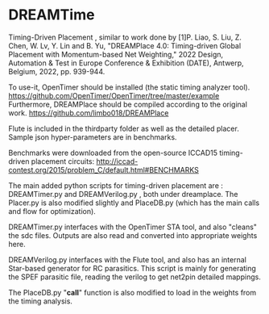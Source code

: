# DREAMTime

Timing-Driven Placement , similar to work done by [1]P. Liao, S. Liu, Z. Chen, W. Lv, Y. Lin and B. Yu, "DREAMPlace 4.0: Timing-driven Global Placement with Momentum-based Net Weighting," 2022 Design, Automation & Test in Europe Conference & Exhibition (DATE), Antwerp, Belgium, 2022, pp. 939-944.

To use-it, OpenTimer should be installed (the static timing analyzer tool).
https://github.com/OpenTimer/OpenTimer/tree/master/example
Furthermore, DREAMPlace should be compiled according to the original work.
https://github.com/limbo018/DREAMPlace

Flute is included in the thirdparty folder as well as the detailed placer.
Sample json hyper-parameters are in benchmarks.

Benchmarks were downloaded from the open-source ICCAD15 timing-driven placement circuits:
http://iccad-contest.org/2015/problem_C/default.html#BENCHMARKS

The main added python scripts for timing-driven placement are :
DREAMTimer.py and DREAMVerilog.py , both under dreamplace.
The Placer.py is also modified slightly and PlaceDB.py (which has the main calls and flow for optimization).

DREAMTimer.py interfaces with the OpenTimer STA tool, and also "cleans" the sdc files. Outputs are also read and converted into appropriate weights here.

DREAMVerilog.py interfaces with the Flute tool, and also has an internal Star-based generator for RC parasitics. 
This script is mainly for generating the SPEF parasitic file, reading the verilog to get net2pin detailed mappings.

The PlaceDB.py "__call__" function is also modified to load in the weights from the timing analysis. 
